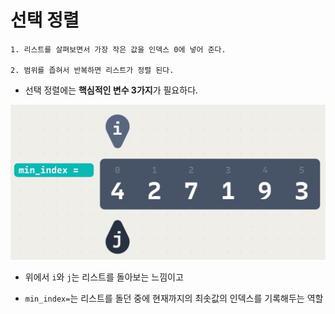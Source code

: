 # 선택 정렬

    1. 리스트를 살펴보면서 가장 작은 값을 인덱스 0에 넣어 준다.

    2. 범위를 좁혀서 반복하면 리스트가 정렬 된다.

+ 선택 정렬에는 **핵심적인 변수 3가지**가 필요하다.

![Algorithm_Evaluation 18](../../../images/Algorithm_Evaluation/18.jpg)

+ 위에서 `i`와 `j`는 리스트를 돌아보는 느낌이고

+ `min_index=`는 리스트를 돌던 중에 현재까지의 최솟값의 인덱스를 기록해두는 역할